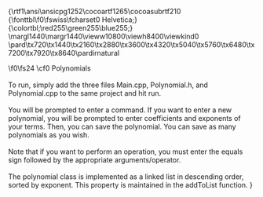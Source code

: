 {\rtf1\ansi\ansicpg1252\cocoartf1265\cocoasubrtf210
{\fonttbl\f0\fswiss\fcharset0 Helvetica;}
{\colortbl;\red255\green255\blue255;}
\margl1440\margr1440\vieww10800\viewh8400\viewkind0
\pard\tx720\tx1440\tx2160\tx2880\tx3600\tx4320\tx5040\tx5760\tx6480\tx7200\tx7920\tx8640\pardirnatural

\f0\fs24 \cf0 Polynomials\
\
To run, simply add the three files Main.cpp, Polynomial.h, and Polynomial.cpp to the same project and hit run.\
\
You will be prompted to enter a command. If you want to enter a new polynomial, you will be prompted to enter coefficients and exponents of your terms. Then, you can save the polynomial. You can save as many polynomials as you wish.\
\
Note that if you want to perform an operation, you must enter the equals sign followed by the appropriate arguments/operator.\
\
The polynomial class is implemented as a linked list in descending order, sorted by exponent. This property is maintained in the addToList function. }